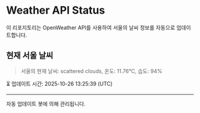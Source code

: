 
# Weather API Status

이 리포지토리는 OpenWeather API를 사용하여 서울의 날씨 정보를 자동으로 업데이트합니다.

## 현재 서울 날씨
> 서울의 현재 날씨: scattered clouds, 온도: 11.76°C, 습도: 94%

⏳ 업데이트 시간: 2025-10-26 13:25:39 (UTC)

---
자동 업데이트 봇에 의해 관리됩니다.
